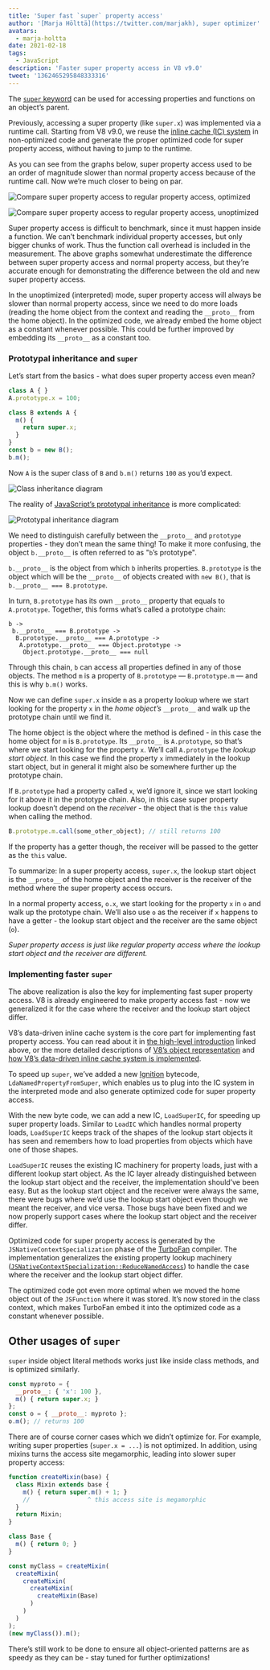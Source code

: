 ```yaml
---
title: 'Super fast `super` property access'
author: '[Marja Hölttä](https://twitter.com/marjakh), super optimizer'
avatars:
  - marja-holtta
date: 2021-02-18
tags:
  - JavaScript
description: 'Faster super property access in V8 v9.0'
tweet: '1362465295848333316'
---
```


The [`super` keyword](https://developer.mozilla.org/en-US/docs/Web/JavaScript/Reference/Operators/super) can be used for accessing properties and functions on an object’s parent.

Previously, accessing a super property (like `super.x`) was implemented via a runtime call. Starting from V8 v9.0, we reuse the [inline cache (IC) system](https://mathiasbynens.be/notes/shapes-ics) in non-optimized code and generate the proper optimized code for super property access, without having to jump to the runtime.

As you can see from the graphs below, super property access used to be an order of magnitude slower than normal property access because of the runtime call. Now we’re much closer to being on par.

![Compare super property access to regular property access, optimized](/_img/fast-super/super-opt.svg)

![Compare super property access to regular property access, unoptimized](/_img/fast-super/super-no-opt.svg)

Super property access is difficult to benchmark, since it must happen inside a function. We can’t benchmark individual property accesses, but only bigger chunks of work. Thus the function call overhead is included in the measurement. The above graphs somewhat underestimate the difference between super property access and normal property access, but they’re accurate enough for demonstrating the difference between the old and new super property access.

In the unoptimized (interpreted) mode, super property access will always be slower than normal property access, since we need to do more loads (reading the home object from the context and reading the `__proto__` from the home object). In the optimized code, we already embed the home object as a constant whenever possible. This could be further improved by embedding its `__proto__` as a constant too.

### Prototypal inheritance and `super`

Let’s start from the basics - what does super property access even mean?

```javascript
class A { }
A.prototype.x = 100;

class B extends A {
  m() {
    return super.x;
  }
}
const b = new B();
b.m();
```

Now `A` is the super class of `B` and  `b.m()` returns `100` as you’d expect.

![Class inheritance diagram](/_img/fast-super/inheritance-1.svg)

The reality of [JavaScript’s prototypal inheritance](https://developer.mozilla.org/en-US/docs/Web/JavaScript/Inheritance_and_the_prototype_chain) is more complicated:

![Prototypal inheritance diagram](/_img/fast-super/inheritance-2.svg)

We need to distinguish carefully between the `__proto__` and `prototype` properties - they don’t mean the same thing! To make it more confusing, the object `b.__proto__` is often referred to as "`b`’s prototype".

`b.__proto__` is the object from which `b` inherits properties. `B.prototype` is the object which will be the `__proto__` of objects created with `new B()`, that is `b.__proto__ === B.prototype`.

In turn, `B.prototype` has its own `__proto__` property that equals to `A.prototype`. Together, this forms what’s called a prototype chain:

```
b ->
 b.__proto__ === B.prototype ->
  B.prototype.__proto__ === A.prototype ->
   A.prototype.__proto__ === Object.prototype ->
    Object.prototype.__proto__ === null
```

Through this chain, `b` can access all properties defined in any of those objects. The method `m` is a property of `B.prototype` — `B.prototype.m` — and this is why `b.m()` works.

Now we can define `super.x` inside `m` as a property lookup where we start looking for the property `x` in the *home object’s* `__proto__` and walk up the prototype chain until we find it.

The home object is the object where the method is defined - in this case the home object for `m` is `B.prototype`. Its `__proto__` is `A.prototype`, so that’s where we start looking for the property `x`. We’ll call `A.prototype` the *lookup start object*. In this case we find the property `x` immediately in the lookup start object, but in general it might also be somewhere further up the prototype chain.

If `B.prototype` had a property called `x`, we’d ignore it, since we start looking for it above it in the prototype chain. Also, in this case super property lookup doesn’t depend on the *receiver* - the object that is the `this` value when calling the method.

```javascript
B.prototype.m.call(some_other_object); // still returns 100
```

If the property has a getter though, the receiver will be passed to the getter as the `this` value.

To summarize: In a super property access, `super.x`, the lookup start object is the `__proto__` of the home object and the receiver is the receiver of the method where the super property access occurs.

In a normal property access, `o.x`, we start looking for the property `x` in `o` and walk up the prototype chain. We’ll also use `o` as the receiver if `x` happens to have a getter - the lookup start object and the receiver are the same object (`o`).

*Super property access is just like regular property access where the lookup start object and the receiver are different.*

### Implementing faster `super`

The above realization is also the key for implementing fast super property access. V8 is already engineered to make property access fast - now we generalized it for the case where the receiver and the lookup start object differ.

V8’s data-driven inline cache system is the core part for implementing fast property access. You can read about it in [the high-level introduction](https://mathiasbynens.be/notes/shapes-ics) linked above, or the more detailed descriptions of [V8’s object representation](https://v8.dev/blog/fast-properties) and [how V8’s data-driven inline cache system is implemented](https://docs.google.com/document/d/1mEhMn7dbaJv68lTAvzJRCQpImQoO6NZa61qRimVeA-k/edit?usp=sharing).

To speed up `super`, we’ve added a new [Ignition](https://v8.dev/docs/ignition) bytecode, `LdaNamedPropertyFromSuper`, which enables us to plug into the IC system in the interpreted mode and also generate optimized code for super property access.

With the new byte code, we can add a new IC, `LoadSuperIC`, for speeding up super property loads. Similar to `LoadIC` which handles normal property loads, `LoadSuperIC` keeps track of the shapes of the lookup start objects it has seen and remembers how to load properties from objects which have one of those shapes.

`LoadSuperIC` reuses the existing IC machinery for property loads, just with a different lookup start object. As the IC layer already distinguished between the lookup start object and the receiver, the implementation should’ve been easy. But as the lookup start object and the receiver were always the same, there were bugs where we’d use the lookup start object even though we meant the receiver, and vice versa. Those bugs have been fixed and we now properly support cases where the lookup start object and the receiver differ.

Optimized code for super property access is generated by the `JSNativeContextSpecialization` phase of the [TurboFan](https://v8.dev/docs/turbofan) compiler. The implementation generalizes the existing property lookup machinery ([`JSNativeContextSpecialization::ReduceNamedAccess`](https://source.chromium.org/chromium/chromium/src/+/master:v8/src/compiler/js-native-context-specialization.cc;l=1130)) to handle the case where the receiver and the lookup start object differ.

The optimized code got even more optimal when we moved the home object out of the `JSFunction` where it was stored. It’s now stored in the class context, which makes TurboFan embed it into the optimized code as a constant whenever possible.

## Other usages of `super`

`super` inside object literal methods works just like inside class methods, and is optimized similarly.

```javascript
const myproto = {
  __proto__: { 'x': 100 },
  m() { return super.x; }
};
const o = { __proto__: myproto };
o.m(); // returns 100
```

There are of course corner cases which we didn’t optimize for. For example, writing super properties (`super.x = ...`) is not optimized. In addition, using mixins turns the access site megamorphic, leading into slower super property access:

```javascript
function createMixin(base) {
  class Mixin extends base {
    m() { return super.m() + 1; }
    //                ^ this access site is megamorphic
  }
  return Mixin;
}

class Base {
  m() { return 0; }
}

const myClass = createMixin(
  createMixin(
    createMixin(
      createMixin(
        createMixin(Base)
      )
    )
  )
);
(new myClass()).m();
```

There’s still work to be done to ensure all object-oriented patterns are as speedy as they can be - stay tuned for further optimizations!
